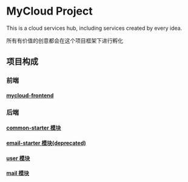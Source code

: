 # MyCloud Project 

This is a cloud services hub, including services created by every idea.

所有有价值的创意都会在这个项目框架下进行孵化

## 项目构成

### 前端

#### [mycloud-frontend](https://github.com/lookoutldz/mycloud-frontend)

### 后端

#### [common-starter 模块](./common-starter/README.md)
#### [email-starter 模块(deprecated)](./email-starter/README.md)
#### [user 模块](./user/README.md)
#### [mail 模块](./mail/README.md)